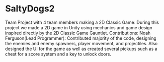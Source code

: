 # SaltyDogs2
Team Project with 4 team members making a 2D Classic Game:
During this project we made a 2D game in Unity using mechanics and game design inspired directly by the 2D Classic Game Gauntlet.
Contributions:
Noah Ferguson(Lead Programmer): Contributed majority of the code, designing the enemies and enemy spawners, player movement, and projectiles. Also designed the UI for the game as well as created several pickups such as a chest for a score system and a key to unlock doors.
